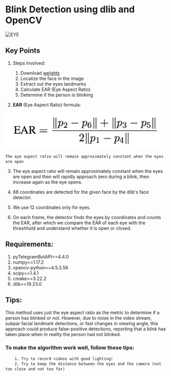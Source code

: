 # Blink Detection using dlib and OpenCV

![EYE](https://miro.medium.com/max/1400/1*S6XpUsffxRrSBTH6KGkJhg.jpeg)

## **Key Points**
1. Steps involved:
    1. Download [weights](https://github.com/davisking/dlib-models/raw/master/shape_predictor_68_face_landmarks.dat.bz2)
    2. Localize the face in the image
    3. Extract out the eyes landmarks
    4. Calculate EAR (Eye Aspect Ratio)
    5. Determine if the person is blinking

2. **EAR** (Eye Aspect Ratio) formula:

![EAR FORMULA](https://github.com/Practical-CV/EYE-BLINK-DETECTION-WITH-OPENCV-AND-DLIB/blob/master/media/blink_detection_equation.png?raw=true)

    The eye aspect ratio will remain approximately constant when the eyes are open

3. The eye aspect ratio will remain approximately constant when the eyes are open
and then will rapidly approach zero during a blink, then increase again as the eye opens.

4. 68 coordinates are detected for the given face by the dlib's face detector.

5. We use 12 coordinates only for eyes.

6. On each frame, the detector finds the eyes by coordinates and counts the EAR, after which we compare the EAR of each eye with the threshhold and understand whether it is open or closed.

## **Requirements**:
1. pyTelegramBotAPI==4.4.0
2. numpy==1.17.2
3. opencv-python==4.5.3.56
4. scipy==1.4.1
5. cmake==3.22.2
6. dlib==19.23.0
 
## **Tips**:
This method uses just the eye aspect ratio as the metric to determine if a person has blinked or not. However, due to noise in the video stream, subpar facial landmark detections, or fast changes in viewing angle, this approach could produce false-positive detections, reporting that a blink has taken place when in reality the person had not blinked.

### To make the algorithm work well, follow these tips:  
        1. Try to record videos with good lighting!
        2. Try to keep the distance between the eyes and the camera (not too close and not too far)
